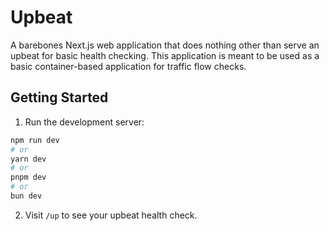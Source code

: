 # Upbeat

A barebones Next.js web application that does nothing other than serve an upbeat for basic health checking. This application is meant to be used as a basic container-based application for traffic flow checks.

## Getting Started

1. Run the development server:

```bash
npm run dev
# or
yarn dev
# or
pnpm dev
# or
bun dev
```

2. Visit `/up` to see your upbeat health check.
